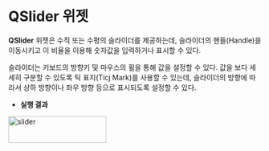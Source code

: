 # QSlider 위젯

**QSlider** 위젯은 수직 또는 수평의 슬라이더를 제공하는데, 슬라이더의 핸들(Handle)을 이동시키고 이 비율을 이용해 숫자값을 입력하거나 표시할 수 있다.

슬라이더는 키보드의 방향키 및 마우스의 휠을 통해 값을 설정할 수 있다. 값을 보다 세세히 구분할 수 있도록 틱 표지(Ticj Mark)를 사용할 수 있는데, 슬라이더의 방향에 따라서 상하 방향이나 좌우 방향 등으로 표시되도록 설정할 수 있다.

+ **실행 결과**<br>
<img width="195" height="53" alt="slider" src="https://github.com/user-attachments/assets/71de315d-d977-47d6-9401-97583cccf242" />
